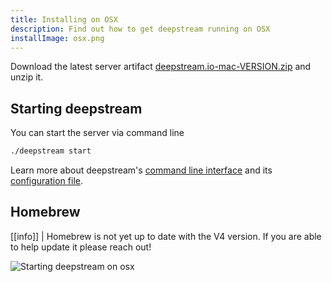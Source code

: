 ```yaml
---
title: Installing on OSX
description: Find out how to get deepstream running on OSX
installImage: osx.png
---
```


Download the latest server artifact [deepstream.io-mac-VERSION.zip](https://github.com/deepstreamIO/deepstream.io/releases) and unzip it.

## Starting deepstream
You can start the server via command line

```bash
./deepstream start
```

Learn more about deepstream's [command line interface](/docs/server/command-line-interface/) and its [configuration file](/docs/server/configuration/).

## Homebrew

[[info]]
| Homebrew is not yet up to date with the V4 version. If you are able to help update it please reach out!

![Starting deepstream on osx](../deepstream-v4.png)

